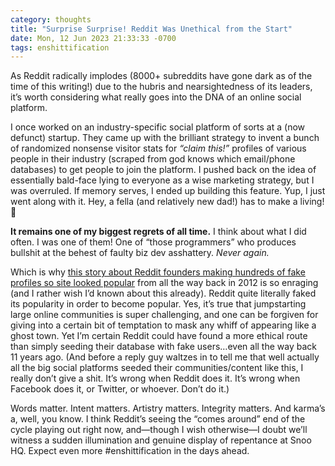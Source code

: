 ```yaml
---
category: thoughts
title: "Surprise Surprise! Reddit Was Unethical from the Start"
date: Mon, 12 Jun 2023 21:33:33 -0700
tags: enshittification
---
```


As Reddit radically implodes (8000+ subreddits have gone dark as of the time of this writing!) due to the hubris and nearsightedness of its leaders, it’s worth considering what really goes into the DNA of an online social platform.

I once worked on an industry-specific social platform of sorts at a (now defunct) startup.  They came up with the brilliant strategy to invent a bunch of randomized nonsense visitor stats for _“claim this!”_ profiles of various people in their industry (scraped from god knows which email/phone databases) to get people to join the platform. I pushed back on the idea of essentially bald-face lying to everyone as a wise marketing strategy, but I was overruled. If memory serves, I ended up building this feature. Yup, I just went along with it. Hey, a fella (and relatively new dad!) has to make a living! 🫠

**It remains one of my biggest regrets of all time.** I think about what I did often. I was one of them! One of “those programmers” who produces bullshit at the behest of faulty biz dev asshattery. _Never again._

Which is why [this story about Reddit founders making hundreds of fake profiles so site looked popular](https://arstechnica.com/information-technology/2012/06/reddit-founders-made-hundreds-of-fake-profiles-so-site-looked-popular/) from all the way back in 2012 is so enraging (and I rather wish I’d known about this already). Reddit quite literally faked its popularity in order to become popular. Yes, it’s true that jumpstarting large online communities is super challenging, and one can be forgiven for giving into a certain bit of temptation to mask any whiff of appearing like a ghost town. Yet I’m certain Reddit could have found a more ethical route than simply seeding their database with fake users…even all the way back 11 years ago. (And before a reply guy waltzes in to tell me that well actually all the big social platforms seeded their communities/content like this, I really don’t give a shit. It’s wrong when Reddit does it. It’s wrong when Facebook does it, or Twitter, or whoever. Don’t do it.)

Words matter. Intent matters. Artistry matters. Integrity matters. And karma’s a, well, you know. I think Reddit’s seeing the “comes around” end of the cycle playing out right now, and—though I wish otherwise—I doubt we’ll witness a sudden illumination and genuine display of repentance at Snoo HQ. Expect even more #enshittification in the days ahead.
